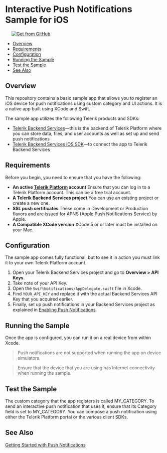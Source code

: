 # Interactive Push Notifications Sample for iOS

<a href="https://github.com/telerik/backend-services-interactive-push-ios" target="_blank"><img style="padding-left:20px" src="http://docs.telerik.com/platform/samples/images/get-github.png" alt="Get from GitHub" title="Get from GitHub"></a>

* [Overview](#overview)
* [Requirements](#requirements)
* [Configuration](#configuration)
* [Running the Sample](#running-the-sample)
* [Test the Sample](#test-the-sample)
* [See Also](#see-also)

## Overview

This repository contains a basic sample app that allows you to register an iOS device for push notifications using custom category and UI actions. It is a native app built using XCode and Swift.

The sample app utilizes the following Telerik products and SDKs:

- [Telerik Backend Services](http://docs.telerik.com/platform/backend-services/)&mdash;this is the backend of Telerik Platform where you can store data, files, and user accounts as well as set up and send push notifications
- [Telerik Backend Services iOS SDK](http://docs.telerik.com/platform/backend-services/ios/getting-started-ios-sdk)&mdash;to connect the app to Telerik Backend Services

## Requirements

Before you begin, you need to ensure that you have the following:

- **An active [Telerik Platform](https://platform.telerik.com) account**
Ensure that you can log in to a Telerik Platform account. This can be a free trial account.
- **A Telerik Backend Services project** You can use an existing project or create a new one. 
- **SSL push certificates** These come in Development or Production flavors and are issued for APNS (Apple Push Notifications Service) by Apple.
- **A Compatible XCode version** XCode 5 or or later must be installed on your Mac.

## Configuration

The sample app comes fully functional, but to see it in action you must link it to your own Telerik Platform account.

1. Open your Telerik Backend Services project and go to **Overview > API Keys**.
2. Take note of your API Key.
3. Open the `SwiftNotifications/AppDelegate.swift` file in Xcode.
4. Find `YOUR_API_KEY` and replace it with the actual Backend Services API Key that you acquired earlier.
5. Finally, set up push notifications in your Backend Services project as explained in [Enabling Push Notifications](http://docs.telerik.com/platform/backend-services/javascript/push-notifications/push-enabling).

## Running the Sample

Once the app is configured, you can run it on a real device from within Xcode.

> Push notifications are not supported when running the app on device simulators.

> Ensure that the device that you are using has Internet connectivity when running the sample.

## Test the Sample

The custom category that the app registers is called MY_CATEGORY. To send an interactive push notification that uses it, ensure that its Category field is set to MY_CATEGORY. You can compose a push notification using either the Telerik Platform portal or the various client SDKs.

## See Also

[Getting Started with Push Notifications](http://docs.telerik.com/platform/backend-services/ios/push-notifications/push-getting-started)




